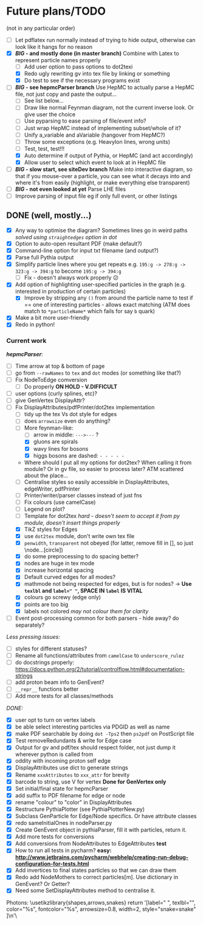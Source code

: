 # Future plans/TODO

(not in any particular order)

- [ ] Let pdflatex run normally instead of trying to hide output, otherwise can look like it hangs for no reason
- [x] **_BIG_ - and mostly done (in master branch)** Combine with Latex to represent particle names properly
    - [ ] Add user option to pass options to dot2texi
    - [x] Redo ugly rewriting gv into tex file by linking or something
    - [x] Do test to see if the necessary programs exist
- [ ] **_BIG_ - see hepmcParser branch** Use HepMC to actually parse a HepMC file, not just copy and paste the output...
    - [ ] See list below...
    - [ ] Draw like normal Feynman diagram, not the current inverse look. Or give user the choice
    - [ ] Use pyparsing to ease parsing of file/event info?
    - [ ] Just wrap HepMC instead of implementing subset/whole of it?
    - [ ] Unify a_variable and aVariable (hangover from HepMC?)
    - [ ] Throw some exceptions (e.g. HeavyIon lines, wrong units)
    - [ ] Test, test, test!!!
    - [x] Auto determine if output of Pythia, or HepMC (and act accordingly)
    - [x] Allow user to select which event to look at in HepMC file
- [ ] **_BIG_ - slow start, see siteDev branch** Make into interactive diagram, so that if you mouse-over a particle, you can see what it decays into and where it's from easily (highlight, or make everything else transparent)
- [ ] **_BIG_ - not even looked at yet** Parse LHE files
- [ ] Improve parsing of input file eg if only full event, or other listings

## DONE (well, mostly...)
- [x] Any way to optimise the diagram? Sometimes lines go in weird paths *solved using `straightedges` option in dot*
- [x] Option to auto-open resultant PDF (make default?)
- [x] Command-line option for input txt filename (and output?)
- [x] Parse full Pythia output
- [x] Simplify particle lines where you get repeats e.g. `195:g -> 278:g -> 323:g -> 394:g` to become `195:g -> 394:g`
    - [ ] Fix - doesn't always work properly :confused:
- [x] Add option of highlighting user-specified particles in the graph (e.g. interested in production of certain particles)
    - [x] Improve by stripping any `()` from around the particle name to test if == one of interesting particles - allows exact matching (ATM does match to `*particleName*` which fails for say `b` quark)
- [x] Make a bit more user-friendly
- [x] Redo in python!

### Current work 

_**hepmcParser**_:

- [ ] Time arrow at top & bottom of page
- [ ] go from `--rawNames` to `tex` and `dot` modes (or something like that?)
- [ ] Fix NodeToEdge comversion
    - [ ] Do properly **ON HOLD - V.DIFFICULT**
- [ ] user options (curly splines, etc)?
- [ ] give GenVertex DisplayAttr?
- [ ] Fix DisplayAttributes/pdfPrinter/dot2tex implementation
    - [ ] tidy up the tex Vs dot style for edges
    - [ ] does `arrowsize` even do anything?
    - [ ] More feynman-like:
        - [ ] arrow in middle: `--->---` ?
        - [x] gluons are spirals
        - [x] wavy lines for bosons
        - [x] higgs bosons are dashed: `- - - - -`
    - Where should I put all my options for dot2tex? When calling it from module? Or in gv file, so easier to process later? ATM scattered about the place...
    - [ ] Centralise styles so easily accessible in DisplayAttributes, edgeWriter, pdfPrinter
    - [ ] Printer/writer/parser classes instead of just fns
    - [ ] Fix colours (use camelCase)
    - [ ] Legend on plot?
    - [ ] Template for dot2tex *hard - doesn't seem to accept it from py module, doesn't insert things properly*
    - [x] TikZ styles for Edges
    - [x] use `dot2tex` module, don't write own tex file
    - [x] `penwidth`, `transparent` not obeyed (for latter, remove fill in [], so just \node...[circle])
    - [x] do some preprocessing to do spacing better?
    - [x] nodes are huge in tex mode
    - [x] increase horizontal spacing
    - [x] Default curved edges for all modes?
    - [x] mathmode not being respected for edges, but is for nodes? -> __Use `texlbl` and `label=" "`, SPACE IN `label` IS VITAL__
    - [x] colours go screwy (edge only)
    - [x] points are too big
    - [x] labels not colored *may not colour them for clarity*
- [ ] Event post-processing common for both parsers - hide away? do separately?

*Less pressing issues:*

- [ ] styles for different statuses?
- [ ] Rename all functions/attributes from `camelCase` to `underscore_rulez`
- [ ] do docstrings properly: https://docs.python.org/2/tutorial/controlflow.html#documentation-strings
- [ ] add proton beam info to GenEvent?
- [ ] `__repr__` functions better
- [ ] Add more tests for all classes/methods

*DONE:*

- [x] user opt to turn on vertex labels
- [x] be able select interesting particles via PDGID as well as name
- [x] make PDF searchable by doing `dot -Tps2` then `ps2pdf` on PostScript file
- [x] Test removeRedundants & write for Edge case
- [x] Output for gv and pdf/tex should respect folder, not just dump it wherever python is called from
- [x] oddity with incoming proton self edge
- [x] DisplayAttributes use dict to generate strings
- [x] Rename `xxxAttributes` to `xxx_attr` for brevity
- [x] barcode to string, use V for vertex **Done for GenVertex only**
- [x] Set initial/final state for hepmcParser
- [x] add suffix to PDF filename for edge or node
- [x] rename "colour" to "color" in DisplayAttributes
- [x] Restructure PythiaPlotter (see PythiaPlotterNew.py)
- [x] Subclass GenParticle for Edge/Node specifics. Or have attribute classes
- [x] redo sameInitialOnes in nodeParser.py
- [x] Create GenEvent object in pythiaParser, fill it with particles, return it.
- [x] Add more tests for conversions
- [x] Add conversions from NodeAttributes to EdgeAttributes **test**
- [x] How to run all tests in pycharm? **easy: http://www.jetbrains.com/pycharm/webhelp/creating-run-debug-configuration-for-tests.html**
- [x] Add invertices to final states particles so that we can draw them
- [x] Redo add NodeMothers to correct particles[m]. Use dictionary in GenEvent? Or Getter?
- [x] Need some SetDisplayAttributes method to centralise it.

Photons:
\usetikzlibrary{shapes,arrows,snakes}
return '[label=" ", texlbl="$%s$", color="%s", fontcolor="%s", arrowsize=0.8, width=2, style="snake=snake" ]\n'\
